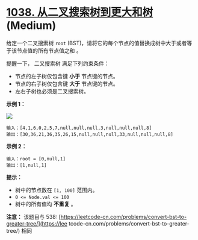 # [1038. 从二叉搜索树到更大和树][link] (Medium)

[link]: https://leetcode.cn/problems/binary-search-tree-to-greater-sum-tree/

给定一个二叉搜索树 `root` (BST)，请将它的每个节点的值替换成树中大于或者等于该节点值的所有节点值之和
。

提醒一下， 二叉搜索树 满足下列约束条件：

- 节点的左子树仅包含键 **小于** 节点键的节点。
- 节点的右子树仅包含键 **大于** 节点键的节点。
- 左右子树也必须是二叉搜索树。

**示例 1：**

**![](https://assets.leetcode-cn.com/aliyun-lc-upload/uploads/2019/05/03/tree.png)**

```
输入：[4,1,6,0,2,5,7,null,null,null,3,null,null,null,8]
输出：[30,36,21,36,35,26,15,null,null,null,33,null,null,null,8]
```

**示例 2：**

```
输入：root = [0,null,1]
输出：[1,null,1]
```

**提示：**

- 树中的节点数在 `[1, 100]` 范围内。
- `0 <= Node.val <= 100`
- 树中的所有值均 **不重复** 。

**注意：** 该题目与 538: [https://leetcode-cn.com/problems/convert-bst-to-greater-tree/](https://lee
tcode-cn.com/problems/convert-bst-to-greater-tree/) 相同

